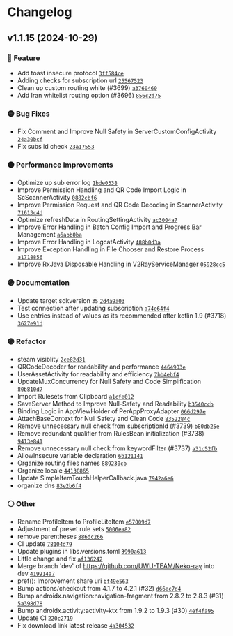 # Changelog

## v1.1.15 (2024-10-29)

### 🔴 Feature
- Add toast insecure protocol [`3ff584ce`](https://github.com/UWU-TEAM/Neko-ray/commit/3ff584ce)
- Adding checks for subscription url [`25567523`](https://github.com/UWU-TEAM/Neko-ray/commit/25567523)
- Clean up custom routing white (#3699) [`a3760460`](https://github.com/UWU-TEAM/Neko-ray/commit/a3760460)
- Add Iran whitelist routing option (#3696) [`856c2d75`](https://github.com/UWU-TEAM/Neko-ray/commit/856c2d75)

### 🟡 Bug Fixes
- Fix Comment and Improve Null Safety in ServerCustomConfigActivity [`24a30bcf`](https://github.com/UWU-TEAM/Neko-ray/commit/24a30bcf)
- Fix subs id check [`23a17553`](https://github.com/UWU-TEAM/Neko-ray/commit/23a17553)

### 🟠 Performance Improvements
- Optimize up sub error log [`1bde0338`](https://github.com/UWU-TEAM/Neko-ray/commit/1bde0338)
- Improve Permission Handling and QR Code Import Logic in ScScannerActivity [`0882cbf6`](https://github.com/UWU-TEAM/Neko-ray/commit/0882cbf6)
- Improve Permission Request and QR Code Decoding in ScannerActivity [`71613c4d`](https://github.com/UWU-TEAM/Neko-ray/commit/71613c4d)
- Optimize refreshData in RoutingSettingActivity [`ac3004a7`](https://github.com/UWU-TEAM/Neko-ray/commit/ac3004a7)
- Improve Error Handling in Batch Config Import and Progress Bar Management [`a6abb0ba`](https://github.com/UWU-TEAM/Neko-ray/commit/a6abb0ba)
- Improve Error Handling in LogcatActivity [`488b0d3a`](https://github.com/UWU-TEAM/Neko-ray/commit/488b0d3a)
- Improve Exception Handling in File Chooser and Restore Process [`a1718856`](https://github.com/UWU-TEAM/Neko-ray/commit/a1718856)
- Improve RxJava Disposable Handling in V2RayServiceManager [`05928cc5`](https://github.com/UWU-TEAM/Neko-ray/commit/05928cc5)

### 🟣 Documentation
- Update target sdkversion `35` [`2d4a9a03`](https://github.com/UWU-TEAM/Neko-ray/commit/2d4a9a03)
- Test connection after updating subscription [`a74e64f4`](https://github.com/UWU-TEAM/Neko-ray/commit/a74e64f4)
- Use entries instead of values as its recommended after kotlin 1.9 (#3718) [`3627e91d`](https://github.com/UWU-TEAM/Neko-ray/commit/3627e91d)

### 🟣 Refactor
- steam visiblity [`2ce82d31`](https://github.com/UWU-TEAM/Neko-ray/commit/2ce82d31)
- QRCodeDecoder for readability and performance [`4464903e`](https://github.com/UWU-TEAM/Neko-ray/commit/4464903e)
- UserAssetActivity for readability and efficiency [`7bb4ebf4`](https://github.com/UWU-TEAM/Neko-ray/commit/7bb4ebf4)
- UpdateMuxConcurrency for Null Safety and Code Simplification [`80b810d7`](https://github.com/UWU-TEAM/Neko-ray/commit/80b810d7)
- Import Rulesets from Clipboard [`a1cfe012`](https://github.com/UWU-TEAM/Neko-ray/commit/a1cfe012)
- SaveServer Method to Improve Null-Safety and Readability [`b3540ccb`](https://github.com/UWU-TEAM/Neko-ray/commit/b3540ccb)
- Binding Logic in AppViewHolder of PerAppProxyAdapter [`066d297e`](https://github.com/UWU-TEAM/Neko-ray/commit/066d297e)
- AttachBaseContext for Null Safety and Clean Code [`8352284c`](https://github.com/UWU-TEAM/Neko-ray/commit/8352284c)
- Remove unnecessary null check from subscriptionId (#3739) [`b80db25e`](https://github.com/UWU-TEAM/Neko-ray/commit/b80db25e)
- Remove redundant qualifier from RulesBean initialization (#3738) [`9413e841`](https://github.com/UWU-TEAM/Neko-ray/commit/9413e841)
- Remove unnecessary null check from keywordFilter (#3737) [`a31c52fb`](https://github.com/UWU-TEAM/Neko-ray/commit/a31c52fb)
- AllowInsecure variable declaration [`6b121141`](https://github.com/UWU-TEAM/Neko-ray/commit/6b121141)
- Organize routing files names [`889230cb`](https://github.com/UWU-TEAM/Neko-ray/commit/889230cb)
- Organize locale [`44138865`](https://github.com/UWU-TEAM/Neko-ray/commit/44138865)
- Update SimpleItemTouchHelperCallback.java [`7942a6e6`](https://github.com/UWU-TEAM/Neko-ray/commit/7942a6e6)
- organize dns [`83e2b6f4`](https://github.com/UWU-TEAM/Neko-ray/commit/83e2b6f4)

### ⚪ Other
- Rename ProfileItem to ProfileLiteItem [`e57009d7`](https://github.com/UWU-TEAM/Neko-ray/commit/e57009d7)
- Adjustment of preset rule sets [`5006ea82`](https://github.com/UWU-TEAM/Neko-ray/commit/5006ea82)
- remove parentheses [`886dc266`](https://github.com/UWU-TEAM/Neko-ray/commit/886dc266)
- CI update [`78104d79`](https://github.com/UWU-TEAM/Neko-ray/commit/78104d79)
- Update plugins in libs.versions.toml [`3990a613`](https://github.com/UWU-TEAM/Neko-ray/commit/3990a613)
- Little change and fix [`af136242`](https://github.com/UWU-TEAM/Neko-ray/commit/af136242)
- Merge branch 'dev' of https://github.com/UWU-TEAM/Neko-ray into dev [`419914a7`](https://github.com/UWU-TEAM/Neko-ray/commit/419914a7)
- pref(): Improvement share uri [`bf49e563`](https://github.com/UWU-TEAM/Neko-ray/commit/bf49e563)
- Bump actions/checkout from 4.1.7 to 4.2.1 (#32) [`d66ec7d4`](https://github.com/UWU-TEAM/Neko-ray/commit/d66ec7d4)
- Bump androidx.navigation:navigation-fragment from 2.8.2 to 2.8.3 (#31) [`5a398d78`](https://github.com/UWU-TEAM/Neko-ray/commit/5a398d78)
- Bump androidx.activity:activity-ktx from 1.9.2 to 1.9.3 (#30) [`4ef4fa95`](https://github.com/UWU-TEAM/Neko-ray/commit/4ef4fa95)
- Update CI [`220c2719`](https://github.com/UWU-TEAM/Neko-ray/commit/220c2719)
- Fix download link latest release [`4a304532`](https://github.com/UWU-TEAM/Neko-ray/commit/4a304532)
